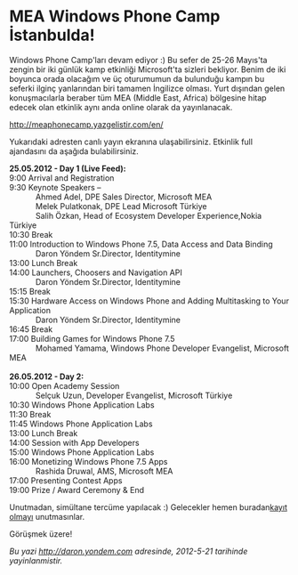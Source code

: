 # MEA Windows Phone Camp İstanbulda! 

Windows Phone Camp'ları devam ediyor :) Bu sefer de 25-26 Mayıs'ta
zengin bir iki günlük kamp etkinliği Microsoft'ta sizleri bekliyor.
Benim de iki boyunca orada olacağım ve üç oturumumun da bulunduğu kampın
bu seferki ilginç yanlarından biri tamamen İngilizce olması. Yurt
dışından gelen konuşmacılarla beraber tüm MEA (Middle East, Africa)
bölgesine hitap edecek olan etkinlik aynı anda online olarak da
yayınlanacak.

<http://meaphonecamp.yazgelistir.com/en/>

Yukarıdaki adresten canlı yayın ekranına ulaşabilirsiniz. Etkinlik full
ajandasını da aşağıda bulabilirsiniz.

**25.05.2012 - Day 1 (Live Feed):**\
9:00 Arrival and Registration\
9:30 Keynote Speakers –\
            Ahmed Adel, DPE Sales Director, Microsoft MEA\
            Melek Pulatkonak, DPE Lead Microsoft Türkiye\
            Salih Özkan, Head of Ecosystem Developer Experience,Nokia
Türkiye\
10:30 Break\
11:00 Introduction to Windows Phone 7.5, Data Access and Data Binding\
            Daron Yöndem Sr.Director, Identitymine\
13:00 Lunch Break\
14:00 Launchers, Choosers and Navigation API\
            Daron Yöndem Sr.Director, Identitymine\
15:15 Break\
15:30 Hardware Access on Windows Phone and Adding Multitasking to Your
Application\
            Daron Yöndem Sr.Director, Identitymine\
16:45 Break\
17:00 Building Games for Windows Phone 7.5\
            Mohamed Yamama, Windows Phone Developer Evangelist,
Microsoft MEA\
\
**26.05.2012 - Day 2:**\
10:00 Open Academy Session\
            Selçuk Uzun, Developer Evangelist, Microsoft Türkiye\
10:30 Windows Phone Application Labs\
11:30 Break\
11:45 Windows Phone Application Labs\
13:00 Lunch Break\
14:00 Session with App Developers\
15:00 Windows Phone Application Labs\
16:00 Monetizing Windows Phone 7.5 Apps\
            Rashida Druwal, AMS, Microsoft MEA\
17:00 Presenting Contest Apps\
19:00 Prize / Award Ceremony & End

Unutmadan, simültane tercüme yapılacak :) Gelecekler hemen buradan[kayıt
olmayı](https://msevents.microsoft.com/CUI/EventDetail.aspx?EventID=1032513992&Culture=TR-TR)
unutmasınlar.

Görüşmek üzere!


*Bu yazi http://daron.yondem.com adresinde, 2012-5-21 tarihinde yayinlanmistir.*